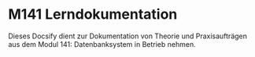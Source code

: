 # M141 Lerndokumentation

Dieses Docsify dient zur Dokumentation von Theorie und Praxisaufträgen aus dem Modul 141: Datenbanksystem in Betrieb nehmen.
